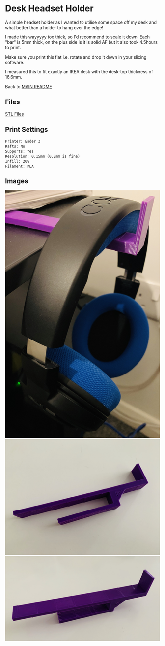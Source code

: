 # Desk Headset Holder
A simple headset holder as I wanted to utilise some space off my desk and what better than a holder to hang over the edge!

I made this wayyyyy too thick, so I'd recommend to scale it down. Each "bar" is 5mm thick, on the plus side is it is solid AF but it also took 4.5hours to print.

Make sure you print this flat i.e. rotate and drop it down in your slicing software.

I measured this to fit exactly an IKEA desk with the desk-top thickness of 16.6mm.

Back to [MAIN README](../README.md)

## Files
[STL Files](stl/)

## Print Settings
```
Printer: Ender 3
Rafts: No
Supports: Yes
Resolution: 0.15mm (0.2mm is fine)
Infill: 20%
Filament: PLA
```

## Images
![Holder on desk](img/holder_on_desk.jpg)
![Holder laying flat](img/laying_flat.jpg)
![Holder standing up](img/standing_up.jpg)